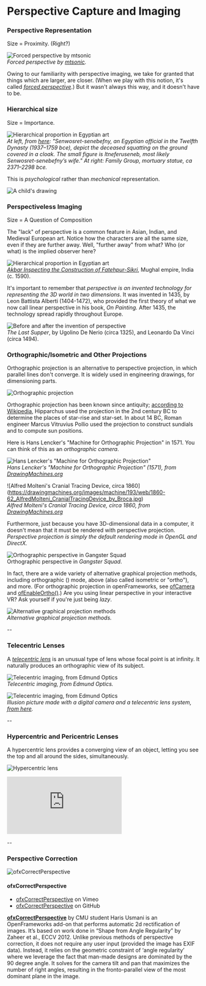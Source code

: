 # Perspective Capture and Imaging

### Perspective Representation

Size = Proximity. (Right?)

![Forced perspective by mtsonic](images/forced-perspective.jpg)<br />
*Forced perspective by [mtsonic](https://www.flickr.com/photos/mtsonic/2933383930/).*

Owing to our familiarity with perspective imaging, we take for granted that things which are larger, are closer. (When we play with this notion, it's called [*forced perspective*](http://naldzgraphics.net/photography/forced-perspective-photos/).) But it wasn't always this way, and it doesn't have to be. 

### Hierarchical size 

Size = Importance.

![Hierarchical proportion in Egyptian art](images/hierarchical-proportion.jpg)<br />
*At left, from [here](http://www.curatorscorner.com/2014_10_01_archive.html?m=1): "Senwosret-senebefny, an Egyptian official in the Twelfth Dynasty (1937–1759 bce), depict the deceased squatting on the ground covered in a cloak. The small figure is Itneferuseneb, most likely Senwosret-senebefny’s wife." At right: Family Group, mortuary statue, ca 2371–2298 bce.*

This is *psychological* rather than *mechanical* representation.

![A child's drawing](images/child-drawing.jpg)

### Perspectiveless Imaging

Size = A Question of Composition

The "lack" of perspective is a common feature in Asian, Indian, and Medieval European art. Notice how the characters are all the same size, even if they are further away. Well, "further away" from what? Who (or what) is the implied observer here? 

![Hierarchical proportion in Egyptian art](images/akbar-flat-perspective.jpg)<br />
*[Akbar Inspecting the Construction of Fatehpur-Sikri](http://www-personal.umich.edu/~pomorski/mug1.html)*, Mughal empire, India (c. 1590).

It's important to remember that *perspective is an invented technology for representing the 3D world in two dimensions*. It was invented in 1435, by Leon Battista Alberti (1404-1472), who provided the first theory of what we now call linear perspective in his book, *On Painting.* After 1435, the technology spread rapidly throughout Europe. 

![Before and after the invention of perspective](images/perspective.jpg)<br />
*The Last Supper*, by Ugolino De Nerio (circa 1325), and Leonardo Da Vinci (circa 1494).

### Orthographic/Isometric and Other Projections 

Orthographic projection is an alternative to perspective projection, in which parallel lines don't converge. It is widely used in engineering drawings, for dimensioning parts. 

![Orthographic projection](images/orthographic.jpg)

Orthographic projection has been known since antiquity; [according to Wikipedia](https://en.wikipedia.org/wiki/Orthographic_projection#Origin), Hipparchus used the projection in the 2nd century BC to determine the places of star-rise and star-set. In about 14 BC, Roman engineer Marcus Vitruvius Pollio used the projection to construct sundials and to compute sun positions.

Here is Hans Lencker's "Machine for Orthographic Projection" in 1571. You can think of this as an *orthographic camera*. 

![Hans Lencker's "Machine for Orthographic Projection"](https://drawingmachines.org/images/machine/17/web/1571_HansLencker_Machine_for_Orthographic_Projection_DETAIL_MachineOnly.jpg)<br />
*Hans Lencker's "Machine for Orthographic Projection" (1571), from [DrawingMachines.org](https://drawingmachines.org)*

![Alfred Molteni's Cranial Tracing Device, circa 1860]
(https://drawingmachines.org/images/machine/193/web/1860-62_AlfredMolteni_CranialTracingDevice_by_Broca.jpg)<br />
*Alfred Molteni's Cranial Tracing Device, circa 1860, from [DrawingMachines.org](https://drawingmachines.org)*


Furthermore, just because you have 3D-dimensional data in a computer, it doesn't mean that it must be rendered with perspective projection. *Perspective projection is simply the default rendering mode in OpenGL and DirectX.* 

![Orthographic perspective in *Gangster Squad*](images/isometric_environment.jpg)<br />
Orthographic perspective in *Gangster Squad*.

In fact, there are a wide variety of alternative graphical projection methods, including orthographic () mode, above (also called isometric or "ortho"), and more. (For orthographic projection in openFrameworks, see [ofCamera](http://openframeworks.cc/documentation/3d/ofCamera.html) and [ofEnableOrtho()](http://openframeworks.cc/documentation/3d/ofCamera.html#show_enableOrtho).) Are you using linear perspective in your interactive VR? Ask yourself if you're just being *lazy*. 

![Alternative graphical projection methods](https://upload.wikimedia.org/wikipedia/commons/4/41/Graphical_projection_comparison.png)<br />
*Alternative graphical projection methods.*

-- 

### Telecentric Lenses

A [*telecentric lens*](https://en.wikipedia.org/wiki/Telecentric_lens) is an unusual type of lens whose focal point is at infinity. It naturally produces an orthographic view of its subject. 

![Telecentric imaging, from Edmund Optics](images/telecentric.gif)<br />
*Telecentric imaging, from Edmund Optics.*

![Telecentric imaging, from Edmund Optics](images/telecentric-photo.jpg)<br />
*Illusion picture made with a digital camera and a telecentric lens system, [from here](http://www.lhup.edu/~dsimanek/3d/telecent.htm).*

-- 

### Hypercentric and Pericentric Lenses

A hypercentric lens provides a converging view of an object, letting you see the top and all around the sides, simultaneously.

![Hypercentric lens](https://cloud.githubusercontent.com/assets/290053/10875019/a45dbe04-80fb-11e5-913b-9d0123b759c4.jpg)
 
![Hypercentric lens](http://www.opto-engineering.kr/media/timthumb.php?src=pc/sample_01.jpg&w=800)

-- 

### Perspective Correction

![ofxCorrectPerspective](images/ofxcorrectperspective.jpg)<br />

#### ofxCorrectPerspective 

* [ofxCorrectPerspective](https://vimeo.com/95204456) on Vimeo
* [ofxCorrectPerspective](https://github.com/harisusmani/ofxCorrectPerspective) on GitHub

**[ofxCorrectPerspective](http://golancourses.net/2014/haris/05/14/capstone/)** by CMU student Haris Usmani is an OpenFrameworks add-on that performs automatic 2d rectification of images. It’s based on work done in “Shape from Angle Regularity” by Zaheer et al., ECCV 2012. Unlike previous methods of perspective correction, it does not require any user input (provided the image has EXIF data). Instead, it relies on the geometric constraint of ‘angle regularity’ where we leverage the fact that man-made designs are dominated by the 90 degree angle. It solves for the camera tilt and pan that maximizes the number of right angles, resulting in the fronto-parallel view of the most dominant plane in the image.
